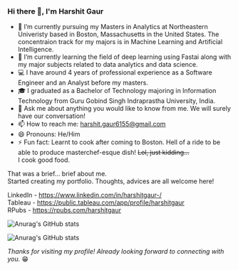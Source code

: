 ### Hi there 👋, I'm Harshit Gaur

- :school: I’m currently pursuing my Masters in Analytics at Northeastern Univeristy based in Boston, Massachusetts in the United States. The concentraion track for my majors is in Machine Learning and Artificial Intelligence.
- 🌱 I’m currently learning the field of deep learning using Fastai along with my major subjects related to data analytics and data science.
- :computer: I have around 4 years of professional experience as a Software Engineer and an Analyst before my masters.
- :mortar_board: I graduated as a Bachelor of Technology majoring in Information Technology from Guru Gobind Singh Indraprastha University, India.
- 💬 Ask me about anything you would like to know from me. We will surely have our conversation!
- 📫 How to reach me: harshit.gaur6155@gmail.com
- 😄 Pronouns: He/Him
- ⚡ Fun fact: Learnt to cook after coming to Boston. Hell of a ride to be able to produce masterchef-esque dish! ~~Lol, just kidding...~~ 
              </br>I cook good food. 

That was a brief... brief about me. </br>
Started creating my portfolio. Thoughts, advices are all welcome here!

LinkedIn - https://www.linkedin.com/in/harshitgaur-/ </br>
Tableau - https://public.tableau.com/app/profile/harshitgaur </br>
RPubs - https://rpubs.com/harshitgaur </br>

![Anurag's GitHub stats](https://github-readme-stats.vercel.app/api?username=harshitgaur6155&show_icons=true&theme=radical)

![Anurag's GitHub stats](https://github-readme-stats.vercel.app/api/top-langs/?username=harshitgaur6155)


*_Thanks for visiting my profile! Already looking forward to connecting with you._* :grin:
